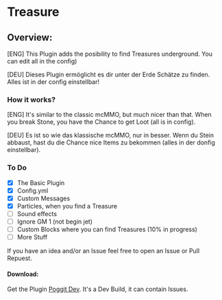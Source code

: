 # Treasure
## Overview: 

[ENG] This Plugin adds the posibility to find Treasures underground. 
You can edit all in the config) 

[DEU] Dieses Plugin ermöglicht es dir unter der Erde Schätze zu finden. 
Alles ist in der config einstellbar! 

### How it works? 
[ENG] It's similar to the classic mcMMO, but much nicer than that. 
When you break Stone, you have the Chance to get Loot (all is in config). 

[DEU] Es ist so wie das klassische mcMMO, nur in besser. 
Wenn du Stein abbaust, hast du die Chance nice Items zu bekommen (alles in der donfig einstellbar). 

### To Do 
- [x] The Basic Plugin 
- [X] Config.yml 
- [X] Custom Messages 
- [X] Particles, when you find a Treasure 
- [ ] Sound effects 
- [ ] Ignore GM 1 (not begin jet) 
- [ ] Custom Blocks where you can find Treasures (10% in progress) 
- [ ] More Stuff 

If you have an idea and/or an Issue feel free to open an Issue or Pull Repuest. 

#### Download: 
Get the Plugin [Poggit Dev](https://poggit.pmmp.io/ci). 
It's a Dev Build, it can contain Issues.

